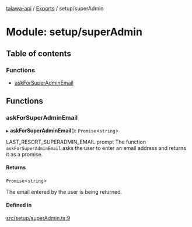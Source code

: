 [talawa-api](../README.md) / [Exports](../modules.md) / setup/superAdmin

# Module: setup/superAdmin

## Table of contents

### Functions

- [askForSuperAdminEmail](setup_superAdmin.md#askforsuperadminemail)

## Functions

### askForSuperAdminEmail

▸ **askForSuperAdminEmail**(): `Promise`\<`string`\>

LAST_RESORT_SUPERADMIN_EMAIL prompt
The function `askForSuperAdminEmail` asks the user to enter an email address and returns it as a promise.

#### Returns

`Promise`\<`string`\>

The email entered by the user is being returned.

#### Defined in

[src/setup/superAdmin.ts:9](https://github.com/PalisadoesFoundation/talawa-api/blob/4c7d3ea/src/setup/superAdmin.ts#L9)
